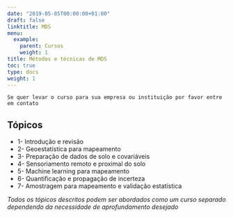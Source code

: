 ```yaml
---
date: "2019-05-05T00:00:00+01:00"
draft: false
linktitle: MDS
menu:
  example:
    parent: Cursos
    weight: 1
title: Métodos e técnicas de MDS
toc: true
type: docs
weight: 1
---
```


`Se quer levar o curso para sua empresa ou instituição por favor entre em contato`
## Tópicos 
- 1- Introdução e revisão 
- 2- Geoestatística para mapeamento
- 3- Preparação de dados de solo e covariáveis
- 4- Sensoriamento remoto e proximal do solo 
- 5- Machine learning para mapeamento
- 6- Quantificação e propagação de incerteza
- 7- Amostragem para mapeamento e validação estatística


*Todos os tópicos descritos podem ser abordados como um curso separado dependendo da necessidade de aprofundamento desejado*